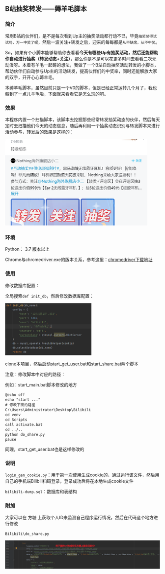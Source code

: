 ## B站抽奖转发——薅羊毛脚本

### 简介

常刷B站的伙伴们，是不是每次看到Up主的抽奖活动都行动不已，毕竟`抽奖总得试试吗，万一中奖了呢`，然后一波关注+转发之后，迎来的每每都是`从不缺席，从不中奖`。

So，如果有个小脚本能够帮助你去看看**今天有哪些Up有抽奖活动，然后还能帮助你自动进行抽奖（转发动态+关注）**，那么你是不是可以花更多时间去看看二次元动漫呀。本着有羊毛一起薅的想法，我做了一个B站自动抽奖活动转发的小脚本，帮助伙伴们自动参与Up主的活动转发，提高伙伴们的中奖率，同时还能解放大家的双手，开开心心薅羊毛。

本薅羊毛脚本，虽然目前只是一个V0的脚本，但是已经正常运转几个月了，我也薅到了一点儿羊毛啦，下面就来看看它是怎么玩的吧。

### 效果

本程序内置一个扫描脚本，该脚本去挖掘那些经常转发抽奖动态的伙伴，然后每天定时去扫描他们今天的动态信息，随后再利用一个抽奖动态识别与转发脚本来进行活动参与，转发后的效果是这样的：

<img src="img/Readme.assets/image-20230407114451309.png" alt="image-20230407114451309" style="zoom:67%;" />

### 环境
Python： 3.7 版本以上

Chrome与chromedriver.exe的版本关系，参考这里：[chromedriver下载地址](http://chromedriver.storage.googleapis.com/index.html)

### 使用

修改数据库配置：

全局搜索`def init_db`，然后修改数据库配置：

<img src="img/Readme.assets/image-20230408111029045.png" alt="image-20230408111029045" style="zoom:50%;" />

clone本项目，然后启动start_get_user.bat和start_share.bat两个脚本

注意：修改脚本中对应的路径：

例如：start_main.bat脚本修改的地方

```ba
@echo off
echo "start ..."
# 修改下面的路径
C:\Users\Administrator\Desktop\Bilibili
cd venv
cd Scripts
call activate.bat
cd ../..
python do_share.py
pause
```

同理，start_get_user.bat也是这样修改的

### 说明

`login_gen_cookie.py`：用于第一次使用生成cookie的，通过运行该文件，然后用自己的手机端Bilibili扫码登录，登录成功后将在本地生成cookie文件

`bilibili-dump.sql`：数据库和表结构
### 附加

大家可以在 方糖 上获取个人ID来监测自己程序运行情况，然后在代码这个地方进行修改

`Bilibili\do_share.py`

![image-20230410164206780](img/Readme.assets/image-20230410164206780.png)


